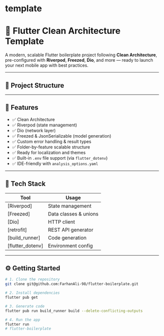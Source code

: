 # template

# 🚀 Flutter Clean Architecture Template

A modern, scalable Flutter boilerplate project following **Clean Architecture**, pre-configured with **Riverpod**, **Freezed**, **Dio**, and more — ready to launch your next mobile app with best practices.

---

## 🧱 Project Structure


---

## 🚀 Features

- ✅ Clean Architecture
- ✅ Riverpod (state management)
- ✅ Dio (network layer)
- ✅ Freezed & JsonSerializable (model generation)
- ✅ Custom error handling & result types
- ✅ Folder-by-feature scalable structure
- ✅ Ready for localization and themes
- ✅ Built-in `.env` file support (via `flutter_dotenv`)
- ✅ IDE-friendly with `analysis_options.yaml`

---

## 🔧 Tech Stack

| Tool            | Usage                          |
|-----------------|---------------------------------|
| [Riverpod]      | State management                |
| [Freezed]       | Data classes & unions           |
| [Dio]           | HTTP client                     |
| [retrofit]      | REST API generator              |
| [build_runner]  | Code generation                 |
| [flutter_dotenv]| Environment config              |

---

## ⚙️ Getting Started

```bash
# 1. Clone the repository
git clone git@github.com:FarhanAli-98/flutter-boilerplate.git

# 2. Install dependencies
flutter pub get

# 3. Generate code
flutter pub run build_runner build --delete-conflicting-outputs

# 4. Run the app
flutter run
# flutter-boilerplate
